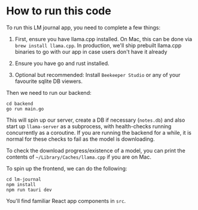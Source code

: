 # How to run this code

To run this LM journal app, you need to complete a few things:

1. First, ensure you have llama.cpp installed. On Mac, this can be done via `brew install llama.cpp`. In production, we'll ship prebuilt llama.cpp binaries to go with our app in case users don't have it already

2. Ensure you have go and rust installed.

3. Optional but recommended: Install `Beekeeper Studio` or any of your favourite sqlite DB viewers.

Then we need to run our backend:

```
cd backend
go run main.go
```

This will spin up our server, create a DB if necessary (`notes.db`) and also start up `llama-server` as a subprocess, with health-checks running concurrently as a coroutine. If you are running the backend for a while, it is normal for these checks to fail as the model is downloading.

To check the download progress/existence of a model, you can print the contents of `~/Library/Caches/llama.cpp` if you are on Mac.

To spin up the frontend, we can do the following:

```
cd lm-journal
npm install
npm run tauri dev
```

You'll find familiar React app components in `src`.

